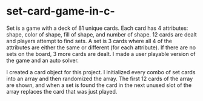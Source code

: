 # set-card-game-in-c-

Set is a game with a deck of 81 unique cards. Each card has 4 attributes: shape, color of shape, fill of shape, and number of shape. 12 cards are dealt and players attempt to find sets. A set is 3 cards where all 4 of the attributes are either the same or different (for each attribute). If there are no sets on the board, 3 more cards are dealt. I made a user playable version of the game and an auto solver.

I created a card object for this project. I initialized every combo of set cards into an array and then randomized the array. The first 12 cards of the array are shown, and when a set is found the card in the next unused slot of the array replaces the card that was just played. 
